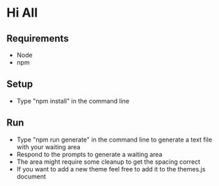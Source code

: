 # Hi All

## Requirements

- Node
- npm

## Setup

- Type "npm install" in the command line

## Run

- Type "npm run generate" in the command line to generate a text file with your waiting area
- Respond to the prompts to generate a waiting area
- The area might require some cleanup to get the spacing correct
- If you want to add a new theme feel free to add it to the themes.js document
